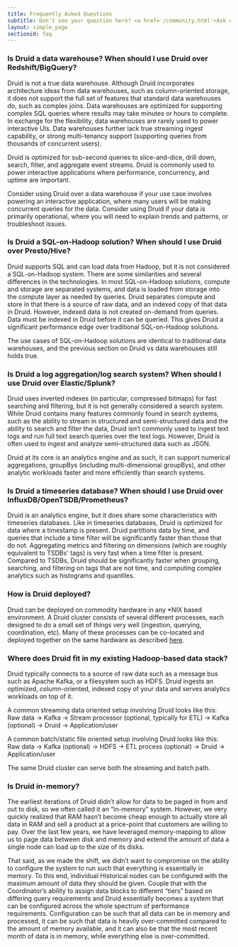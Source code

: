 ```yaml
---
title: Frequently Asked Questions
subtitle: Don't see your question here? <a href='/community.html'>Ask us</a>
layout: simple_page
sectionid: faq
---
```


### Is Druid a data warehouse? When should I use Druid over Redshift/BigQuery?

Druid is not a true data warehouse.
Although Druid incorporates architecture ideas from data warehouses, such as column-oriented storage, it does not support the full set of features that standard data warehouses do, such as complex joins.
Data warehouses are optimized for supporting complex SQL queries where results may take minutes or hours to complete.
In exchange for the flexibility, data warehouses are rarely used to power interactive UIs.
Data warehouses further lack true streaming ingest capability, or strong multi-tenancy support (supporting queries from thousands of concurrent users).

Druid is optimized for sub-second queries to slice-and-dice, drill down, search, filter, and aggregate event streams.
Druid is commonly used to power interactive applications where performance, concurrency, and uptime are important.

Consider using Druid over a data warehouse if your use case involves powering an interactive application, where many users will be making concurrent queries for the data.
Consider using Druid if your data is primarily operational, where you will need to explain trends and patterns, or troubleshoot issues.


### Is Druid a SQL-on-Hadoop solution? When should I use Druid over Presto/Hive?

Druid supports SQL and can load data from Hadoop, but it is not considered a SQL-on-Hadoop system. There are some similarities and several differences in the technologies. 
In most SQL-on-Hadoop solutions, compute and storage are separated systems, and data is loaded from storage into the compute layer as needed by queries.
Druid separates compute and store in that there is a source of raw data, and an indexed copy of that data in Druid. However, indexed data is not created on-demand from queries. Data must be indexed in Druid before it can be queried. This gives Druid a significant performance edge over traditional SQL-on-Hadoop solutions.

The use cases of SQL-on-Hadoop solutions are identical to traditional data warehouses, and the previous section on Druid vs data warehouses still holds true.


### Is Druid a log aggregation/log search system? When should I use Druid over Elastic/Splunk?

Druid uses inverted indexes (in particular, compressed bitmaps) for fast searching and filtering, but it is not generally considered a search system.
While Druid contains many features commonly found in search systems, such as the ability to stream in structured and semi-structured data and the ability to search and filter the data, Druid isn’t commonly used to ingest text logs and run full text search queries over the text logs.
However, Druid is often used to ingest and analyze semi-structured data such as JSON.

Druid at its core is an analytics engine and as such, it can support numerical aggregations, groupBys (including multi-dimensional groupBys), and other analytic workloads faster and more efficiently than search systems.


### Is Druid a timeseries database? When should I use Druid over InfluxDB/OpenTSDB/Prometheus?

Druid is an analytics engine, but it does share some characteristics with timeseries databases.
Like in timeseries databases, Druid is optimized for data where a timestamp is present.
Druid partitions data by time, and queries that include a time filter will be significantly faster than those that do not.
Aggregating metrics and filtering on dimensions (which are roughly equivalent to TSDBs' tags) is very fast when a time filter is present. Compared to TSDBs, Druid should be significantly faster when grouping, searching, and filtering on tags that are not time, and computing complex analytics such as histograms and quantiles.


### How is Druid deployed?

Druid can be deployed on commodity hardware in any *NIX based environment.
A Druid cluster consists of several different processes, each designed to do a small set of things very well (ingestion, querying, coordination, etc).
Many of these processes can be co-located and deployed together on the same hardware as described [here](/docs/latest/tutorials/quickstart.html).


### Where does Druid fit in my existing Hadoop-based data stack?

Druid typically connects to a source of raw data such as a message bus such as Apache Kafka, or a filesystem such as HDFS.
Druid ingests an optimized, column-oriented, indexed copy of your data and serves analytics workloads on top of it.

A common streaming data oriented setup involving Druid looks like this:
Raw data → Kafka → Stream processor (optional, typically for ETL) → Kafka (optional) → Druid → Application/user

A common batch/static file oriented setup involving Druid looks like this:
Raw data → Kafka (optional) → HDFS → ETL process (optional) → Druid → Application/user

The same Druid cluster can serve both the streaming and batch path.


### Is Druid in-memory?

The earliest iterations of Druid didn’t allow for data to be paged in from and out to disk, so we often called it an “in-memory” system.
However, we very quickly realized that RAM hasn’t become cheap enough to actually store all data in RAM and sell a product at a price-point that customers are willing to pay.
Over the last few years, we have leveraged memory-mapping to allow us to page data between disk and memory and extend the amount of data a single node can load up to the size of its disks.

That said, as we made the shift, we didn’t want to compromise on the ability to configure the system to run such that everything is essentially in memory.
To this end, individual Historical nodes can be configured with the maximum amount of data they should be given.
Couple that with the Coordinator’s ability to assign data blocks to different “tiers” based on differing query requirements and Druid essentially becomes a system that can be configured across the whole spectrum of performance requirements.
Configuration can be such that all data can be in memory and processed, it can be such that data is heavily over-committed compared to the amount of memory available, and it can also be that the most recent month of data is in memory, while everything else is over-committed.
